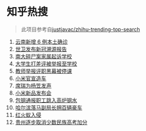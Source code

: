 # 知乎热搜

> 此项目参考自[justjavac/zhihu-trending-top-search](https://github.com/justjavac/zhihu-trending-top-search/blob/main/utils.ts)

<!-- BEGIN -->
  <!-- 最后更新时间:Wed Mar 31 2021 05:16:52 GMT+0000 (Coordinated Universal Time) -->
  1. [云南新增 6 例本土确诊](https://www.zhihu.com/search?q=云南新增)
1. [世卫发布新冠溯源报告](https://www.zhihu.com/search?q=新冠溯源)
1. [南大碎尸案家属起诉学校](https://www.zhihu.com/search?q=南大碎尸案)
1. [大学生打差评被举报至学校](https://www.zhihu.com/search?q=豆瓣差评)
1. [教师举报评职黑幕被停课](https://www.zhihu.com/search?q=评职黑幕)
1. [小米官宣造车](https://www.zhihu.com/search?q=小米造车)
1. [席瑞为杨笠发声](https://www.zhihu.com/search?q=席瑞)
1. [小米新品发布会](https://www.zhihu.com/search?q=小米)
1. [包钢通报职工跳入高炉钢水](https://www.zhihu.com/search?q=包钢工人)
1. [哈尔滨落马副局长拥百辆豪车](https://www.zhihu.com/search?q=哈尔滨李伟)
1. [红火蚁入侵](https://www.zhihu.com/search?q=红火蚁)
1. [贵州逐步取消少数民族高考加分](https://www.zhihu.com/search?q=少数民族加分)
  <!-- END -->